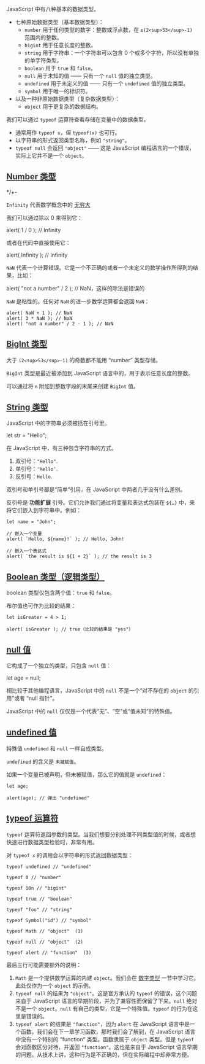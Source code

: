 <font style="color:rgb(49, 49, 48);">JavaScript 中有八种基本的数据类型。</font>

+ <font style="color:rgb(49, 49, 48);">七种原始数据类型（基本数据类型）：</font>
    - `number`<font style="color:rgb(49, 49, 48);"> </font><font style="color:rgb(49, 49, 48);">用于任何类型的数字：整数或浮点数，在</font><font style="color:rgb(49, 49, 48);"> </font>`±(2<sup>53</sup>-1)`<font style="color:rgb(49, 49, 48);"> </font><font style="color:rgb(49, 49, 48);">范围内的整数。</font>
    - `bigint`<font style="color:rgb(49, 49, 48);"> </font><font style="color:rgb(49, 49, 48);">用于任意长度的整数。</font>
    - `string`<font style="color:rgb(49, 49, 48);"> </font><font style="color:rgb(49, 49, 48);">用于字符串：一个字符串可以包含 0 个或多个字符，所以没有单独的单字符类型。</font>
    - `boolean`<font style="color:rgb(49, 49, 48);"> </font><font style="color:rgb(49, 49, 48);">用于</font><font style="color:rgb(49, 49, 48);"> </font>`true`<font style="color:rgb(49, 49, 48);"> </font><font style="color:rgb(49, 49, 48);">和</font><font style="color:rgb(49, 49, 48);"> </font>`false`<font style="color:rgb(49, 49, 48);">。</font>
    - `null`<font style="color:rgb(49, 49, 48);"> </font><font style="color:rgb(49, 49, 48);">用于未知的值 —— 只有一个</font><font style="color:rgb(49, 49, 48);"> </font>`null`<font style="color:rgb(49, 49, 48);"> </font><font style="color:rgb(49, 49, 48);">值的独立类型。</font>
    - `undefined`<font style="color:rgb(49, 49, 48);"> </font><font style="color:rgb(49, 49, 48);">用于未定义的值 —— 只有一个</font><font style="color:rgb(49, 49, 48);"> </font>`undefined`<font style="color:rgb(49, 49, 48);"> </font><font style="color:rgb(49, 49, 48);">值的独立类型。</font>
    - `symbol`<font style="color:rgb(49, 49, 48);"> </font><font style="color:rgb(49, 49, 48);">用于唯一的标识符。</font>
+ <font style="color:rgb(49, 49, 48);">以及一种非原始数据类型（复杂数据类型）：</font>
    - `object`<font style="color:rgb(49, 49, 48);"> </font><font style="color:rgb(49, 49, 48);">用于更复杂的数据结构。</font>

<font style="color:rgb(49, 49, 48);">我们可以通过</font><font style="color:rgb(49, 49, 48);"> </font>`typeof`<font style="color:rgb(49, 49, 48);"> </font><font style="color:rgb(49, 49, 48);">运算符查看存储在变量中的数据类型。</font>

+ <font style="color:rgb(49, 49, 48);">通常用作</font><font style="color:rgb(49, 49, 48);"> </font>`typeof x`<font style="color:rgb(49, 49, 48);">，但</font><font style="color:rgb(49, 49, 48);"> </font>`typeof(x)`<font style="color:rgb(49, 49, 48);"> </font><font style="color:rgb(49, 49, 48);">也可行。</font>
+ <font style="color:rgb(49, 49, 48);">以字符串的形式返回类型名称，例如</font><font style="color:rgb(49, 49, 48);"> </font>`"string"`<font style="color:rgb(49, 49, 48);">。</font>
+ `typeof null`<font style="color:rgb(49, 49, 48);"> 会返回 </font>`"object"`<font style="color:rgb(49, 49, 48);"> —— 这是 JavaScript 编程语言的一个错误，实际上它并不是一个 </font>`object`<font style="color:rgb(49, 49, 48);">。</font>

## [<font style="color:rgb(49, 49, 48);">Number 类型</font>](https://zh.javascript.info/types#number-lei-xing)
*/+-

`Infinity`<font style="color:rgb(49, 49, 48);"> 代表数学概念中的 </font>[无穷大](https://en.wikipedia.org/wiki/Infinity)

<font style="color:rgb(49, 49, 48);">我们可以通过除以 0 来得到它：</font>

<font style="color:rgb(49, 49, 48);">alert( 1 / 0 ); // Infinity</font>

<font style="color:rgb(49, 49, 48);">或者在代码中直接使用它：</font>

<font style="color:rgb(49, 49, 48);">alert( Infinity ); // Infinity</font>

`NaN`<font style="color:rgb(49, 49, 48);"> </font><font style="color:rgb(49, 49, 48);">代表一个计算错误。它是一个不正确的或者一个未定义的数学操作所得到的结果，比如：</font>

<font style="color:rgb(49, 49, 48);">alert( "not a number" / 2 ); // NaN，这样的除法是错误的</font>

`NaN`<font style="color:rgb(49, 49, 48);"> </font><font style="color:rgb(49, 49, 48);">是粘性的。任何对</font><font style="color:rgb(49, 49, 48);"> </font>`NaN`<font style="color:rgb(49, 49, 48);"> </font><font style="color:rgb(49, 49, 48);">的进一步数学运算都会返回</font><font style="color:rgb(49, 49, 48);"> </font>`NaN`<font style="color:rgb(49, 49, 48);">：</font>

```plain
alert( NaN + 1 ); // NaN
alert( 3 * NaN ); // NaN
alert( "not a number" / 2 - 1 ); // NaN
```

## [<font style="color:rgb(49, 49, 48);">BigInt 类型</font>](https://zh.javascript.info/types#bigint-type)
<font style="color:rgb(49, 49, 48);">大于 </font>`(2<sup>53</sup>-1)`<font style="color:rgb(49, 49, 48);"> 的奇数都不能用 “number” 类型存储。</font>

`BigInt`<font style="color:rgb(49, 49, 48);"> </font><font style="color:rgb(49, 49, 48);">类型是最近被添加到 JavaScript 语言中的，用于表示任意长度的整数。</font>

<font style="color:rgb(49, 49, 48);">可以通过将 </font>`n`<font style="color:rgb(49, 49, 48);"> 附加到整数字段的末尾来创建 </font>`BigInt`<font style="color:rgb(49, 49, 48);"> 值。</font>

## [<font style="color:rgb(49, 49, 48);">String 类型</font>](https://zh.javascript.info/types#string-lei-xing)
<font style="color:rgb(49, 49, 48);">JavaScript 中的字符串必须被括在引号里。</font>

<font style="color:rgb(49, 49, 48);">let str = "Hello";</font>

<font style="color:rgb(49, 49, 48);">在 JavaScript 中，有三种包含字符串的方式。</font>

1. <font style="color:rgb(49, 49, 48);">双引号：</font>`"Hello"`<font style="color:rgb(49, 49, 48);">.</font>
2. <font style="color:rgb(49, 49, 48);">单引号：</font>`'Hello'`<font style="color:rgb(49, 49, 48);">.</font>
3. <font style="color:rgb(49, 49, 48);">反引号：</font>``Hello``<font style="color:rgb(49, 49, 48);">.</font>

<font style="color:rgb(49, 49, 48);">双引号和单引号都是“简单”引用，在 JavaScript 中两者几乎没有什么差别。</font>

<font style="color:rgb(49, 49, 48);">反引号是</font><font style="color:rgb(49, 49, 48);"> </font>**<font style="color:rgb(49, 49, 48);">功能扩展</font>**<font style="color:rgb(49, 49, 48);"> </font><font style="color:rgb(49, 49, 48);">引号。它们允许我们通过将变量和表达式包装在</font><font style="color:rgb(49, 49, 48);"> </font>`${…}`<font style="color:rgb(49, 49, 48);"> </font><font style="color:rgb(49, 49, 48);">中，来将它们嵌入到字符串中。例如：</font>

```plain
let name = "John";

// 嵌入一个变量
alert( `Hello, ${name}!` ); // Hello, John!

// 嵌入一个表达式
alert( `the result is ${1 + 2}` ); // the result is 3
```

## [<font style="color:rgb(49, 49, 48);">Boolean 类型（逻辑类型）</font>](https://zh.javascript.info/types#boolean-lei-xing-luo-ji-lei-xing)
<font style="color:rgb(49, 49, 48);">boolean 类型仅包含两个值：</font>`true`<font style="color:rgb(49, 49, 48);"> 和 </font>`false`<font style="color:rgb(49, 49, 48);">。</font>

<font style="color:rgb(49, 49, 48);">布尔值也可作为比较的结果：</font>

```plain
let isGreater = 4 > 1;

alert( isGreater ); // true（比较的结果是 "yes"）
```

## [<font style="color:rgb(49, 49, 48);">null 值</font>](https://zh.javascript.info/types#null-zhi)
<font style="color:rgb(49, 49, 48);">它构成了一个独立的类型，只包含</font><font style="color:rgb(49, 49, 48);"> </font>`null`<font style="color:rgb(49, 49, 48);"> </font><font style="color:rgb(49, 49, 48);">值：</font>

<font style="color:rgb(49, 49, 48);">let age = null;</font>

<font style="color:rgb(49, 49, 48);">相比较于其他编程语言，JavaScript 中的</font><font style="color:rgb(49, 49, 48);"> </font>`null`<font style="color:rgb(49, 49, 48);"> </font><font style="color:rgb(49, 49, 48);">不是一个“对不存在的</font><font style="color:rgb(49, 49, 48);"> </font>`object`<font style="color:rgb(49, 49, 48);"> </font><font style="color:rgb(49, 49, 48);">的引用”或者 “null 指针”。</font>

<font style="color:rgb(49, 49, 48);">JavaScript 中的 </font>`null`<font style="color:rgb(49, 49, 48);"> 仅仅是一个代表“无”、“空”或“值未知”的特殊值。</font>

## [<font style="color:rgb(49, 49, 48);">undefined 值</font>](https://zh.javascript.info/types#undefined-zhi)
<font style="color:rgb(49, 49, 48);">特殊值</font><font style="color:rgb(49, 49, 48);"> </font>`undefined`<font style="color:rgb(49, 49, 48);"> </font><font style="color:rgb(49, 49, 48);">和</font><font style="color:rgb(49, 49, 48);"> </font>`null`<font style="color:rgb(49, 49, 48);"> </font><font style="color:rgb(49, 49, 48);">一样自成类型。</font>

`undefined`<font style="color:rgb(49, 49, 48);"> </font><font style="color:rgb(49, 49, 48);">的含义是</font><font style="color:rgb(49, 49, 48);"> </font>`未被赋值`<font style="color:rgb(49, 49, 48);">。</font>

<font style="color:rgb(49, 49, 48);">如果一个变量已被声明，但未被赋值，那么它的值就是</font><font style="color:rgb(49, 49, 48);"> </font>`undefined`<font style="color:rgb(49, 49, 48);">：</font>

```plain
let age;

alert(age); // 弹出 "undefined"
```

## [<font style="color:rgb(49, 49, 48);">typeof 运算符</font>](https://zh.javascript.info/types#type-typeof)
`typeof`<font style="color:rgb(49, 49, 48);"> </font><font style="color:rgb(49, 49, 48);">运算符返回参数的类型。当我们想要分别处理不同类型值的时候，或者想快速进行数据类型检验时，非常有用。</font>

<font style="color:rgb(49, 49, 48);">对</font><font style="color:rgb(49, 49, 48);"> </font>`typeof x`<font style="color:rgb(49, 49, 48);"> </font><font style="color:rgb(49, 49, 48);">的调用会以字符串的形式返回数据类型：</font>

```plain
typeof undefined // "undefined"

typeof 0 // "number"

typeof 10n // "bigint"

typeof true // "boolean"

typeof "foo" // "string"

typeof Symbol("id") // "symbol"

typeof Math // "object"  (1)

typeof null // "object"  (2)

typeof alert // "function"  (3)
```

<font style="color:rgb(49, 49, 48);">最后三行可能需要额外的说明：</font>

1. `Math`<font style="color:rgb(49, 49, 48);"> </font><font style="color:rgb(49, 49, 48);">是一个提供数学运算的内建</font><font style="color:rgb(49, 49, 48);"> </font>`object`<font style="color:rgb(49, 49, 48);">。我们会在</font><font style="color:rgb(49, 49, 48);"> </font>[<font style="color:rgb(49, 49, 48);">数字类型</font>](https://zh.javascript.info/number)<font style="color:rgb(49, 49, 48);"> </font><font style="color:rgb(49, 49, 48);">一节中学习它。此处仅作为一个</font><font style="color:rgb(49, 49, 48);"> </font>`object`<font style="color:rgb(49, 49, 48);"> </font><font style="color:rgb(49, 49, 48);">的示例。</font>
2. `typeof null`<font style="color:rgb(49, 49, 48);"> </font><font style="color:rgb(49, 49, 48);">的结果为</font><font style="color:rgb(49, 49, 48);"> </font>`"object"`<font style="color:rgb(49, 49, 48);">。这是官方承认的</font><font style="color:rgb(49, 49, 48);"> </font>`typeof`<font style="color:rgb(49, 49, 48);"> </font><font style="color:rgb(49, 49, 48);">的错误，这个问题来自于 JavaScript 语言的早期阶段，并为了兼容性而保留了下来。</font>`null`<font style="color:rgb(49, 49, 48);"> </font><font style="color:rgb(49, 49, 48);">绝对不是一个</font><font style="color:rgb(49, 49, 48);"> </font>`object`<font style="color:rgb(49, 49, 48);">。</font>`null`<font style="color:rgb(49, 49, 48);"> </font><font style="color:rgb(49, 49, 48);">有自己的类型，它是一个特殊值。</font>`typeof`<font style="color:rgb(49, 49, 48);"> </font><font style="color:rgb(49, 49, 48);">的行为在这里是错误的。</font>
3. `typeof alert`<font style="color:rgb(49, 49, 48);"> 的结果是 </font>`"function"`<font style="color:rgb(49, 49, 48);">，因为 </font>`alert`<font style="color:rgb(49, 49, 48);"> 在 JavaScript 语言中是一个函数。我们会在下一章学习函数，那时我们会了解到，在 JavaScript 语言中没有一个特别的 “function” 类型。函数隶属于 </font>`object`<font style="color:rgb(49, 49, 48);"> 类型。但是 </font>`typeof`<font style="color:rgb(49, 49, 48);"> 会对函数区分对待，并返回 </font>`"function"`<font style="color:rgb(49, 49, 48);">。这也是来自于 JavaScript 语言早期的问题。从技术上讲，这种行为是不正确的，但在实际编程中却非常方便。</font>

